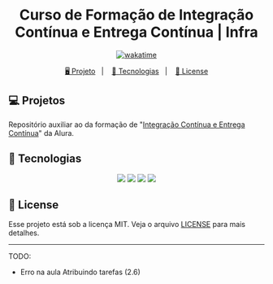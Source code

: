 <h1 align="center">
  Curso de Formação de Integração Contínua e Entrega Contínua | Infra
</h1>

<p align="center">
  <a href="https://wakatime.com/badge/user/68660678-6b86-4b78-98df-f5f41a37e1bc/project/2b1680d1-88be-428c-8577-1a6d58c366ef"><img src="https://wakatime.com/badge/user/68660678-6b86-4b78-98df-f5f41a37e1bc/project/2b1680d1-88be-428c-8577-1a6d58c366ef.svg" alt="wakatime"></a>
</p>

<p align="center">
  <a href="#-projeto">🖥️ Projeto</a>&nbsp;&nbsp;&nbsp;|&nbsp;&nbsp;&nbsp;
  <a href="#-tecnologias">🚀 Tecnologias</a>&nbsp;&nbsp;&nbsp;|&nbsp;&nbsp;&nbsp;
  <a href="#-license">📝 License</a>
</p>

## 💻 Projetos

Repositório auxiliar ao da formação de "[Integração Contínua e Entrega Contínua](https://github.com/BH-Tec/alura-formacao-ci-cd)" da Alura.

## 🚀 Tecnologias

<p align="center">
  <img src="https://img.shields.io/badge/AWS-%23FF9900.svg?style=for-the-badge&logo=amazon-aws&logoColor=white">
  <img src="https://img.shields.io/badge/github%20actions-%232671E5.svg?style=for-the-badge&logo=githubactions&logoColor=white">
  <img src="https://img.shields.io/badge/github-%23121011.svg?style=for-the-badge&logo=github&logoColor=white">
  <img src="https://img.shields.io/badge/go-%2300ADD8.svg?style=for-the-badge&logo=go&logoColor=white">
</p>

## 📝 License

Esse projeto está sob a licença MIT. Veja o arquivo [LICENSE](LICENSE) para mais detalhes.

---

TODO:

- Erro na aula Atribuindo tarefas (2.6)
